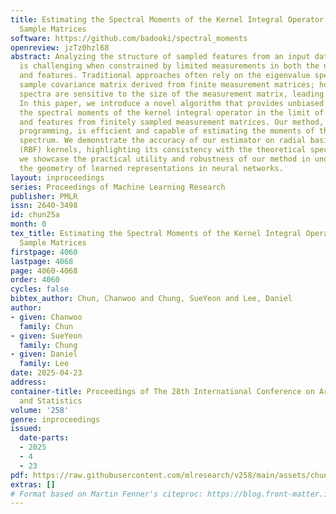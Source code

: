 ```yaml
---
title: Estimating the Spectral Moments of the Kernel Integral Operator from Finite
  Sample Matrices
software: https://github.com/badooki/spectral_moments
openreview: jzTz0hzl68
abstract: Analyzing the structure of sampled features from an input data distribution
  is challenging when constrained by limited measurements in both the number of inputs
  and features. Traditional approaches often rely on the eigenvalue spectrum of the
  sample covariance matrix derived from finite measurement matrices; however, these
  spectra are sensitive to the size of the measurement matrix, leading to biased insights.
  In this paper, we introduce a novel algorithm that provides unbiased estimates of
  the spectral moments of the kernel integral operator in the limit of infinite inputs
  and features from finitely sampled measurement matrices. Our method, based on dynamic
  programming, is efficient and capable of estimating the moments of the operator
  spectrum. We demonstrate the accuracy of our estimator on radial basis function
  (RBF) kernels, highlighting its consistency with the theoretical spectra. Furthermore,
  we showcase the practical utility and robustness of our method in understanding
  the geometry of learned representations in neural networks.
layout: inproceedings
series: Proceedings of Machine Learning Research
publisher: PMLR
issn: 2640-3498
id: chun25a
month: 0
tex_title: Estimating the Spectral Moments of the Kernel Integral Operator from Finite
  Sample Matrices
firstpage: 4060
lastpage: 4068
page: 4060-4068
order: 4060
cycles: false
bibtex_author: Chun, Chanwoo and Chung, SueYeon and Lee, Daniel
author:
- given: Chanwoo
  family: Chun
- given: SueYeon
  family: Chung
- given: Daniel
  family: Lee
date: 2025-04-23
address:
container-title: Proceedings of The 28th International Conference on Artificial Intelligence
  and Statistics
volume: '258'
genre: inproceedings
issued:
  date-parts:
  - 2025
  - 4
  - 23
pdf: https://raw.githubusercontent.com/mlresearch/v258/main/assets/chun25a/chun25a.pdf
extras: []
# Format based on Martin Fenner's citeproc: https://blog.front-matter.io/posts/citeproc-yaml-for-bibliographies/
---
```

